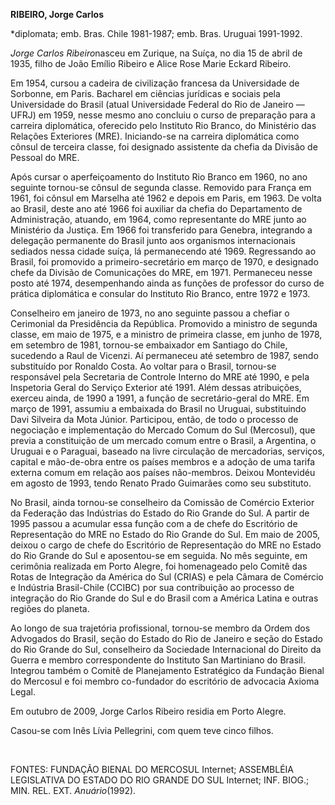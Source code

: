 **RIBEIRO, Jorge Carlos**

\*diplomata; emb. Bras. Chile 1981-1987; emb. Bras. Uruguai 1991-1992.

*Jorge Carlos Ribeiro*nasceu em Zurique, na Suíça, no dia 15 de abril de
1935, filho de João Emílio Ribeiro e Alice Rose Marie Eckard Ribeiro.

Em 1954, cursou a cadeira de civilização francesa da Universidade de
Sorbonne, em Paris. Bacharel em ciências jurídicas e sociais pela
Universidade do Brasil (atual Universidade Federal do Rio de Janeiro —
UFRJ) em 1959, nesse mesmo ano concluiu o curso de preparação para a
carreira diplomática, oferecido pelo Instituto Rio Branco, do Ministério
das Relações Exteriores (MRE). Iniciando-se na carreira diplomática como
cônsul de terceira classe, foi designado assistente da chefia da Divisão
de Pessoal do MRE.

Após cursar o aperfeiçoamento do Instituto Rio Branco em 1960, no ano
seguinte tornou-se cônsul de segunda classe. Removido para França em
1961, foi cônsul em Marselha até 1962 e depois em Paris, em 1963. De
volta ao Brasil, deste ano até 1966 foi auxiliar da chefia do
Departamento de Administração, atuando, em 1964, como representante do
MRE junto ao Ministério da Justiça. Em 1966 foi transferido para
Genebra, integrando a delegação permanente do Brasil junto aos
organismos internacionais sediados nessa cidade suíça, lá permanecendo
até 1969. Regressando ao Brasil, foi promovido a primeiro-secretário em
março de 1970, e designado chefe da Divisão de Comunicações do MRE, em
1971. Permaneceu nesse posto até 1974, desempenhando ainda as funções de
professor do curso de prática diplomática e consular do Instituto Rio
Branco, entre 1972 e 1973.

Conselheiro em janeiro de 1973, no ano seguinte passou a chefiar o
Cerimonial da Presidência da República. Promovido a ministro de segunda
classe, em maio de 1975, e a ministro de primeira classe, em junho de
1978, em setembro de 1981, tornou-se embaixador em Santiago do Chile,
sucedendo a Raul de Vicenzi. Aí permaneceu até setembro de 1987, sendo
substituído por Ronaldo Costa. Ao voltar para o Brasil, tornou-se
responsável pela Secretaria de Controle Interno do MRE até 1990, e pela
Inspetoria Geral do Serviço Exterior até 1991. Além dessas atribuições,
exerceu ainda, de 1990 a 1991, a função de secretário-geral do MRE. Em
março de 1991, assumiu a embaixada do Brasil no Uruguai, substituindo
Davi Silveira da Mota Júnior. Participou, então, de todo o processo de
negociação e implementação do Mercado Comum do Sul (Mercosul), que
previa a constituição de um mercado comum entre o Brasil, a Argentina, o
Uruguai e o Paraguai, baseado na livre circulação de mercadorias,
serviços, capital e mão-de-obra entre os países membros e a adoção de
uma tarifa externa comum em relação aos países não-membros. Deixou
Montevidéu em agosto de 1993, tendo Renato Prado Guimarães como seu
substituto.

No Brasil, ainda tornou-se conselheiro da Comissão de Comércio Exterior
da Federação das Indústrias do Estado do Rio Grande do Sul. A partir de
1995 passou a acumular essa função com a de chefe do Escritório de
Representação do MRE no Estado do Rio Grande do Sul. Em maio de 2005,
deixou o cargo de chefe do Escritório de Representação do MRE no Estado
do Rio Grande do Sul e aposentou-se em seguida. No mês seguinte, em
cerimônia realizada em Porto Alegre, foi homenageado pelo Comitê das
Rotas de Integração da América do Sul (CRIAS) e pela Câmara de Comércio
e Indústria Brasil-Chile (CCIBC) por sua contribuição ao processo de
integração do Rio Grande do Sul e do Brasil com a América Latina e
outras regiões do planeta.

Ao longo de sua trajetória profissional, tornou-se membro da Ordem dos
Advogados do Brasil, seção do Estado do Rio de Janeiro e seção do Estado
do Rio Grande do Sul, conselheiro da Sociedade Internacional do Direito
da Guerra e membro correspondente do Instituto San Martiniano do Brasil.
Integrou também o Comitê de Planejamento Estratégico da Fundação Bienal
do Mercosul e foi membro co-fundador do escritório de advocacia Axioma
Legal.

Em outubro de 2009, Jorge Carlos Ribeiro residia em Porto Alegre.

Casou-se com Inês Lívia Pellegrini, com quem teve cinco filhos.

 

FONTES: FUNDAÇÃO BIENAL DO MERCOSUL Internet; ASSEMBLÉIA LEGISLATIVA DO
ESTADO DO RIO GRANDE DO SUL Internet; INF. BIOG.; MIN. REL. EXT.
*Anuário*(1992).

 
